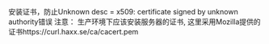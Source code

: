 安装证书，防止Unknown desc = x509: certificate signed by unknown authority错误
注意： 生产环境下应该安装服务器的证书, 这里采用Mozilla提供的证书https://curl.haxx.se/ca/cacert.pem